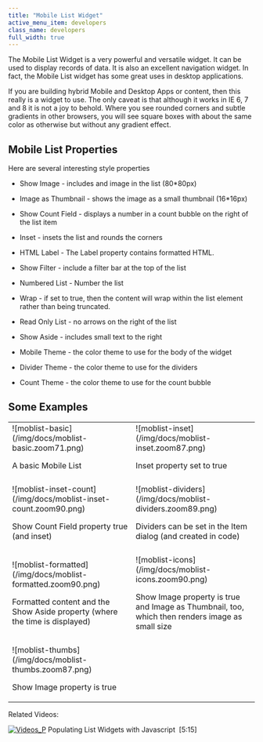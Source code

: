 ```yaml
---
title: "Mobile List Widget"
active_menu_item: developers
class_name: developers
full_width: true
---
```



The Mobile List Widget is a very powerful and versatile widget. It can be used to display records of data. It is also an excellent navigation widget. In fact, the Mobile List widget has some great uses in desktop applications.

If you are building hybrid Mobile and Desktop Apps or content, then this really is a widget to use. The only caveat is that although it works in IE 6, 7 and 8 it is not a joy to behold. Where you see rounded corners and subtle gradients in other browsers, you will see square boxes with about the same color as otherwise but without any gradient effect.

## Mobile List Properties

Here are several interesting style properties

 - Show Image - includes and image in the list (80\*80px)

 - Image as Thumbnail - shows the image as a small thumbnail (16\*16px)

 - Show Count Field - displays a number in a count bubble on the right of the list item

 - Inset - insets the list and rounds the corners

 - HTML Label - The Label property contains formatted HTML.

 - Show Filter - include a filter bar at the top of the list

 - Numbered List - Number the list

 - Wrap - if set to true, then the content will wrap within the list element rather than being truncated.

 - Read Only List - no arrows on the right of the list

 - Show Aside - includes small text to the right

 - Mobile Theme - the color theme to use for the body of the widget

 - Divider Theme - the color theme to use for the dividers

 - Count Theme - the color theme to use for the count bubble

## Some Examples

<table>
<tr>
<td width="301">
![moblist-basic](/img/docs/moblist-basic.zoom71.png)

A basic Mobile List

</td>
<td width="314">
![moblist-inset](/img/docs/moblist-inset.zoom87.png)

Inset property set to true

</td>
</tr>
<tr>
<td width="301">

</td>
<td width="314">

</td>
</tr>
<tr>
<td width="301">
![moblist-inset-count](/img/docs/moblist-inset-count.zoom90.png)

Show Count Field property true (and inset)

</td>
<td width="314">
![moblist-dividers](/img/docs/moblist-dividers.zoom89.png)

Dividers can be set in the Item dialog (and created in code)

</td>
</tr>
<tr>
<td width="301">

</td>
<td width="314">

</td>
</tr>
<tr>
<td width="301">
![moblist-formatted](/img/docs/moblist-formatted.zoom90.png)

Formatted content and the Show Aside property (where the time is displayed)

</td>
<td width="314">
![moblist-icons](/img/docs/moblist-icons.zoom90.png)

Show Image property is true and Image as Thumbnail, too, which then renders image as small size

</td>
</tr>
<tr>
<td width="301">

</td>
<td width="314">

</td>
</tr>
<tr>
<td width="301">
![moblist-thumbs](/img/docs/moblist-thumbs.zoom87.png)

Show Image property is true

</td>
<td width="314">

</td>
</tr>
</table>

Related Videos:

[![Videos\_P](/img/docs/videos_p.png)](http://www.youtube.com/v/q6VXeWOhAxA?autoplay=1&hd=1&fs=1&showsearch=0&rel=0&) Populating List Widgets with Javascript  [5:15]

